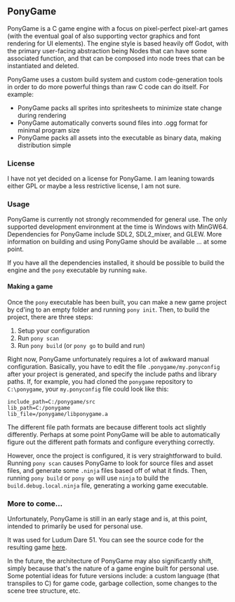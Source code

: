 ## PonyGame
PonyGame is a C game engine with a focus on pixel-perfect pixel-art games (with the eventual goal of
also supporting vector graphics and font rendering for UI elements). The engine style is based heavily
off Godot, with the primary user-facing abstraction being Nodes that can have some associated function,
and that can be composed into node trees that can be instantiated and deleted.

PonyGame uses a custom build system and custom code-generation tools in order to do more powerful things
than raw C code can do itself. For example:
- PonyGame packs all sprites into spritesheets to minimize state change during rendering
- PonyGame automatically converts sound files into .ogg format for minimal program size
- PonyGame packs all assets into the executable as binary data, making distribution simple

### License

I have not yet decided on a license for PonyGame. I am leaning towards either GPL or maybe a less
restrictive license, I am not sure.

### Usage
PonyGame is currently not strongly recommended for general use. The only supported development environment
at the time is Windows with MinGW64. Dependencies for PonyGame include SDL2, SDL2_mixer, and GLEW. More
information on building and using PonyGame should be available ... at some point.

If you have all the dependencies installed, it should be possible to build the engine and the `pony`
executable by running `make`.

#### Making a game
Once the `pony` executable has been built, you can make a new game project by cd'ing to an empty
folder and running `pony init`. Then, to build the project, there are three steps:

1. Setup your configuration
2. Run `pony scan`
3. Run `pony build` (or `pony go` to build and run)

Right now, PonyGame unfortunately requires a lot of awkward manual configuration. Basically, you
have to edit the file `.ponygame/my.ponyconfig` after your project is generated, and specify the
include paths and library paths. If, for example, you had cloned the `ponygame` repository
to `C:\ponygame`, your `my.ponyconfig` file could look like this:
```
include_path=C:/ponygame/src
lib_path=C:/ponygame
lib_file=/ponygame/libponygame.a
```
The different file path formats are because different tools act slightly differently. Perhaps
at some point PonyGame will be able to automatically figure out the different path formats and
configure everything correctly.

However, once the project is configured, it is very straightforward to build. Running `pony scan`
causes PonyGame to look for source files and asset files, and generate some `.ninja` files based
off of what it finds. Then, running `pony build` or `pony go` will use `ninja` to build the
`build.debug.local.ninja` file, generating a working game executable.

### More to come...
Unfortunately, PonyGame is still in an early stage and is, at this point, intended to primarily be
used for personal use.

It was used for Ludum Dare 51. You can see the source code for the resulting game [here](https://github.com/HoneyPony/far).

In the future, the architecture of PonyGame may also significantly shift, simply because that's the nature
of a game engine built for personal use. Some potential ideas for future versions include: a custom
language (that transpiles to C) for game code, garbage collection, some changes to the scene tree
structure, etc.
